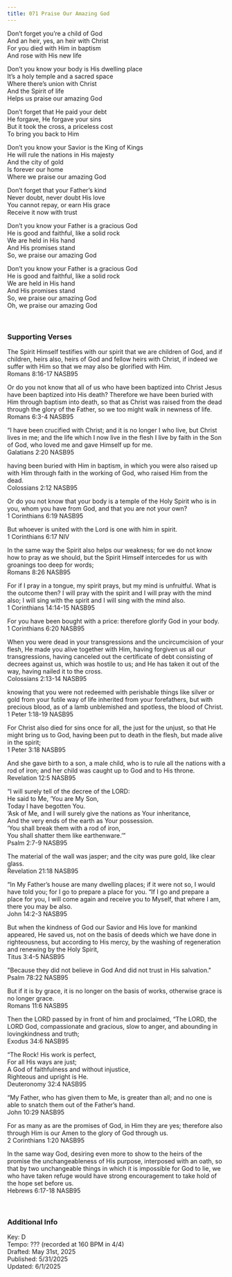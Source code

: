 ```yaml
---
title: 071 Praise Our Amazing God
---
```


Don’t forget you’re a child of God \
And an heir, yes, an heir with Christ \
For you died with Him in baptism \
And rose with His new life

Don’t you know your body is His dwelling place \
It’s a holy temple and a sacred space \
Where there’s union with Christ \
And the Spirit of life \
Helps us praise our amazing God

Don’t forget that He paid your debt \
He forgave, He forgave your sins \
But it took the cross, a priceless cost \
To bring you back to Him

Don’t you know your Savior is the King of Kings \
He will rule the nations in His majesty \
And the city of gold \
Is forever our home \
Where we praise our amazing God

Don’t forget that your Father’s kind \
Never doubt, never doubt His love \
You cannot repay, or earn His grace \
Receive it now with trust

Don’t you know your Father is a gracious God \
He is good and faithful, like a solid rock \
We are held in His hand \
And His promises stand \
So, we praise our amazing God
 
Don’t you know your Father is a gracious God \
He is good and faithful, like a solid rock \
We are held in His hand \
And His promises stand \
So, we praise our amazing God \
Oh, we praise our amazing God

 
<br />

### Supporting Verses ###

The Spirit Himself testifies with our spirit that we are children of God, and if children, heirs also, heirs of God and fellow heirs with Christ, if indeed we suffer with Him so that we may also be glorified with Him. \
Romans 8:16-17 NASB95

Or do you not know that all of us who have been baptized into Christ Jesus have been baptized into His death? 
Therefore we have been buried with Him through baptism into death, so that as Christ was raised from the dead through the glory of the Father, so we too might walk in newness of life. \
Romans 6:3-4 NASB95

“I have been crucified with Christ; and it is no longer I who live, but Christ lives in me; and the life which I now live in the flesh I live by faith in the Son of God, who loved me and gave Himself up for me. \
Galatians 2:20 NASB95

having been buried with Him in baptism, in which you were also raised up with Him through faith in the working of God, who raised Him from the dead. \
Colossians 2:12 NASB95

Or do you not know that your body is a temple of the Holy Spirit who is in you, whom you have from God, and that you are not your own? \
1 Corinthians 6:19 NASB95

But whoever is united with the Lord is one with him in spirit. \
1 Corinthians 6:17 NIV

In the same way the Spirit also helps our weakness; for we do not know how to pray as we should, but the Spirit Himself intercedes for us with groanings too deep for words; \
Romans 8:26 NASB95

For if I pray in a tongue, my spirit prays, but my mind is unfruitful. What is the outcome then? I will pray with the spirit and I will pray with the mind also; I will sing with the spirit and I will sing with the mind also. \
1 Corinthians 14:14-15 NASB95

For you have been bought with a price: therefore glorify God in your body. \
1 Corinthians 6:20 NASB95

When you were dead in your transgressions and the uncircumcision of your flesh, He made you alive together with Him, having forgiven us all our transgressions, 
having canceled out the certificate of debt consisting of decrees against us, which was hostile to us; and He has taken it out of the way, having nailed it to the cross. \
Colossians 2:13-14 NASB95

knowing that you were not redeemed with perishable things like silver or gold from your futile way of life inherited from your forefathers, 
but with precious blood, as of a lamb unblemished and spotless, the blood of Christ. \
1 Peter 1:18-19 NASB95

For Christ also died for sins once for all, the just for the unjust, so that He might bring us to God, having been put to death in the flesh, but made alive in the spirit; \
1 Peter 3:18 NASB95

And she gave birth to a son, a male child, who is to rule all the nations with a rod of iron; and her child was caught up to God and to His throne. \
Revelation 12:5 NASB95

“I will surely tell of the decree of the LORD: \
He said to Me, ‘You are My Son, \
Today I have begotten You. \
‘Ask of Me, and I will surely give the nations as Your inheritance, \
And the very ends of the earth as Your possession. \
‘You shall break them with a rod of iron, \
You shall shatter them like earthenware.’” \
Psalm 2:7-9 NASB95

The material of the wall was jasper; and the city was pure gold, like clear glass. \
Revelation 21:18 NASB95

“In My Father’s house are many dwelling places; if it were not so, I would have told you; for I go to prepare a place for you. 
“If I go and prepare a place for you, I will come again and receive you to Myself, that where I am, there you may be also. \
John 14:2-3 NASB95

But when the kindness of God our Savior and His love for mankind appeared, 
He saved us, not on the basis of deeds which we have done in righteousness, but according to His mercy, by the washing of regeneration and renewing by the Holy Spirit, \
Titus 3:4-5 NASB95

"Because they did not believe in God
And did not trust in His salvation." \
Psalm 78:22 NASB95

But if it is by grace, it is no longer on the basis of works, otherwise grace is no longer grace. \
Romans 11:6 NASB95

Then the LORD passed by in front of him and proclaimed, “The LORD, the LORD God, compassionate and gracious, slow to anger, and abounding in lovingkindness and truth; \
Exodus 34:6 NASB95

“The Rock! His work is perfect, \
For all His ways are just; \
A God of faithfulness and without injustice, \
Righteous and upright is He. \
Deuteronomy 32:4 NASB95

“My Father, who has given them to Me, is greater than all; and no one is able to snatch them out of the Father’s hand. \
John 10:29 NASB95

For as many as are the promises of God, in Him they are yes; therefore also through Him is our Amen to the glory of God through us. \
2 Corinthians 1:20 NASB95

In the same way God, desiring even more to show to the heirs of the promise the unchangeableness of His purpose, interposed with an oath, 
so that by two unchangeable things in which it is impossible for God to lie, we who have taken refuge would have strong encouragement to take hold of the hope set before us. \
Hebrews 6:17-18 NASB95


<br />

### Additional Info

Key: D \
Tempo: ??? (recorded at 160 BPM in 4/4) \
Drafted: May 31st, 2025 \
Published: 5/31/2025 \
Updated: 6/1/2025
